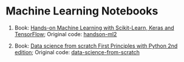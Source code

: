 Machine Learning Notebooks
==========================

1. Book: [Hands-on Machine Learning with Scikit-Learn, Keras and TensorFlow](https://www.oreilly.com/library/view/hands-on-machine-learning/9781492032632/); Original code: [handson-ml2](https://github.com/ageron/handson-ml2)

2. Book: [Data science from scratch First Principles with Python 2nd edition](https://www.oreilly.com/library/view/data-science-from/9781492041122/); Original code: [data-science-from-scratch](https://github.com/joelgrus/data-science-from-scratch)